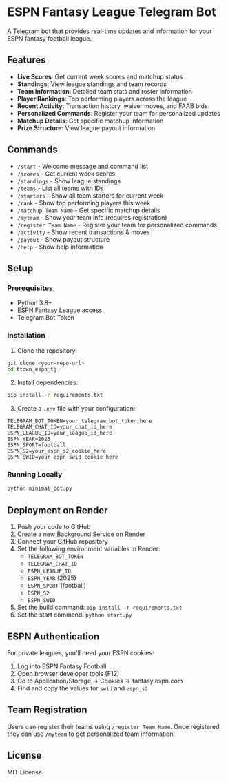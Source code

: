 # ESPN Fantasy League Telegram Bot

A Telegram bot that provides real-time updates and information for your ESPN fantasy football league.

## Features

- **Live Scores**: Get current week scores and matchup status
- **Standings**: View league standings and team records
- **Team Information**: Detailed team stats and roster information
- **Player Rankings**: Top performing players across the league
- **Recent Activity**: Transaction history, waiver moves, and FAAB bids
- **Personalized Commands**: Register your team for personalized updates
- **Matchup Details**: Get specific matchup information
- **Prize Structure**: View league payout information

## Commands

- `/start` - Welcome message and command list
- `/scores` - Get current week scores
- `/standings` - Show league standings
- `/teams` - List all teams with IDs
- `/starters` - Show all team starters for current week
- `/rank` - Show top performing players this week
- `/matchup Team Name` - Get specific matchup details
- `/myteam` - Show your team info (requires registration)
- `/register Team Name` - Register your team for personalized commands
- `/activity` - Show recent transactions & moves
- `/payout` - Show payout structure
- `/help` - Show help information

## Setup

### Prerequisites

- Python 3.8+
- ESPN Fantasy League access
- Telegram Bot Token

### Installation

1. Clone the repository:
```bash
git clone <your-repo-url>
cd ttown_espn_tg
```

2. Install dependencies:
```bash
pip install -r requirements.txt
```

3. Create a `.env` file with your configuration:
```env
TELEGRAM_BOT_TOKEN=your_telegram_bot_token_here
TELEGRAM_CHAT_ID=your_chat_id_here
ESPN_LEAGUE_ID=your_league_id_here
ESPN_YEAR=2025
ESPN_SPORT=football
ESPN_S2=your_espn_s2_cookie_here
ESPN_SWID=your_espn_swid_cookie_here
```

### Running Locally

```bash
python minimal_bot.py
```

## Deployment on Render

1. Push your code to GitHub
2. Create a new Background Service on Render
3. Connect your GitHub repository
4. Set the following environment variables in Render:
   - `TELEGRAM_BOT_TOKEN`
   - `TELEGRAM_CHAT_ID`
   - `ESPN_LEAGUE_ID`
   - `ESPN_YEAR` (2025)
   - `ESPN_SPORT` (football)
   - `ESPN_S2`
   - `ESPN_SWID`
5. Set the build command: `pip install -r requirements.txt`
6. Set the start command: `python start.py`

## ESPN Authentication

For private leagues, you'll need your ESPN cookies:
1. Log into ESPN Fantasy Football
2. Open browser developer tools (F12)
3. Go to Application/Storage → Cookies → fantasy.espn.com
4. Find and copy the values for `swid` and `espn_s2`

## Team Registration

Users can register their teams using `/register Team Name`. Once registered, they can use `/myteam` to get personalized team information.

## License

MIT License
